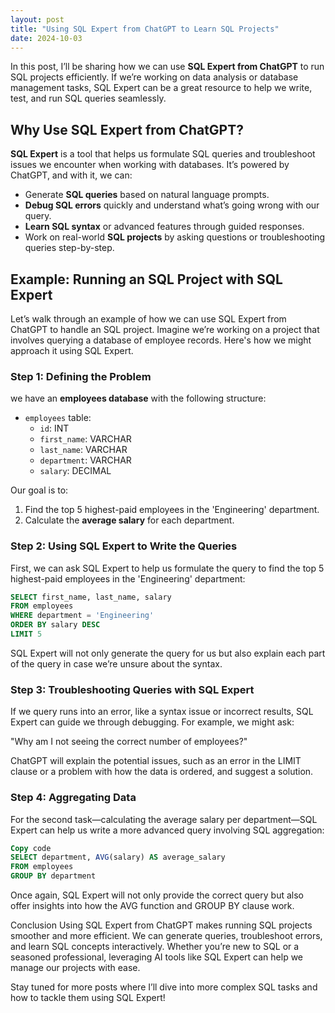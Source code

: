 ```yaml
---
layout: post
title: "Using SQL Expert from ChatGPT to Learn SQL Projects"
date: 2024-10-03
---
```


In this post, I’ll be sharing how we can use **SQL Expert from ChatGPT** to run SQL projects efficiently. If we’re working on data analysis or database management tasks, SQL Expert can be a great resource to help we write, test, and run SQL queries seamlessly.

## Why Use SQL Expert from ChatGPT?

**SQL Expert** is a tool that helps us formulate SQL queries and troubleshoot issues we encounter when working with databases. It’s powered by ChatGPT, and with it, we can:

- Generate **SQL queries** based on natural language prompts.
- **Debug SQL errors** quickly and understand what’s going wrong with our query.
- **Learn SQL syntax** or advanced features through guided responses.
- Work on real-world **SQL projects** by asking questions or troubleshooting queries step-by-step.

## Example: Running an SQL Project with SQL Expert

Let’s walk through an example of how we can use SQL Expert from ChatGPT to handle an SQL project. Imagine we’re working on a project that involves querying a database of employee records. Here's how we might approach it using SQL Expert.

### Step 1: Defining the Problem

we have an **employees database** with the following structure:

- `employees` table:
  - `id`: INT
  - `first_name`: VARCHAR
  - `last_name`: VARCHAR
  - `department`: VARCHAR
  - `salary`: DECIMAL

Our goal is to:

1. Find the top 5 highest-paid employees in the 'Engineering' department.
2. Calculate the **average salary** for each department.

### Step 2: Using SQL Expert to Write the Queries

First, we can ask SQL Expert to help us formulate the query to find the top 5 highest-paid employees in the 'Engineering' department:

```sql
SELECT first_name, last_name, salary
FROM employees
WHERE department = 'Engineering'
ORDER BY salary DESC
LIMIT 5
```
SQL Expert will not only generate the query for us but also explain each part of the query in case we’re unsure about the syntax.

### Step 3: Troubleshooting Queries with SQL Expert
If we query runs into an error, like a syntax issue or incorrect results, SQL Expert can guide we through debugging. For example, we might ask:

"Why am I not seeing the correct number of employees?"

ChatGPT will explain the potential issues, such as an error in the LIMIT clause or a problem with how the data is ordered, and suggest a solution.

### Step 4: Aggregating Data
For the second task—calculating the average salary per department—SQL Expert can help us write a more advanced query involving SQL aggregation:

```sql
Copy code
SELECT department, AVG(salary) AS average_salary
FROM employees
GROUP BY department
```
Once again, SQL Expert will not only provide the correct query but also offer insights into how the AVG function and GROUP BY clause work.

Conclusion
Using SQL Expert from ChatGPT makes running SQL projects smoother and more efficient. We can generate queries, troubleshoot errors, and learn SQL concepts interactively. Whether you’re new to SQL or a seasoned professional, leveraging AI tools like SQL Expert can help we manage our projects with ease.

Stay tuned for more posts where I’ll dive into more complex SQL tasks and how to tackle them using SQL Expert!
